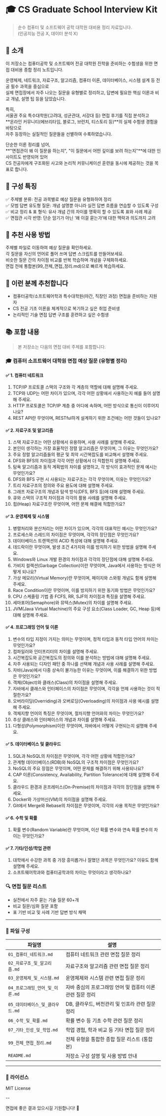 # 🎓 CS Graduate School Interview Kit
> 순수 컴퓨터 및 소프트웨어 공학 대학원 대비용 정리 자료입니다.   
> (인공지능 전공 X, 데이터 분석 X)

## 🧠 소개
이 저장소는 컴퓨터공학 및 소프트웨어 전공 대학원 진학을 준비하는 수험생을 위한 면접 대비용 종합 정리 노트입니다. 

운영체제, 네트워크, 자료구조, 알고리즘, 컴퓨터 이론, 데이터베이스, 시스템 설계 등 전공 필수 과목을 중심으로   
실제 면접장에서 자주 나오는 질문을 유형별로 정리하고, 답변에 필요한 핵심 이론과 비교 개념, 설명 팁 등을 담았습니다.   

특히,   
서울권 주요 특수대학원(고려대, 성균관대, 서강대 등) 면접 후기를 직접 분석하고   
**온라인 커뮤니티(에브리타임, 블로그, 브런치, 티스토리 등)**의 실제 수험생 경험을 바탕으로   
자주 등장하는 실질적인 질문들을 선별하여 수록하였습니다.   

단순한 이론 정리를 넘어,   
**"면접관이 왜 이 질문을 하는지", "이 질문에서 어떤 깊이를 보려 하는지"**에 대한 인사이트도 반영되어 있어   
CS 전공자에게 구조화된 사고와 논리적 커뮤니케이션 훈련을 동시에 제공하는 것을 목표로 합니다.    

## 📌 구성 특징
✅ 주제별 분류: 전공 과목별로 예상 질문을 유형화하여 정리   
✅ 모범 답변 유도형 질문: 개념 설명뿐 아니라 실전 답변 흐름을 연습할 수 있도록 구성   
✅ 비교 정리 & 표 형식: 유사 개념 간의 차이를 명확히 할 수 있도록 표와 사례 제공   
✅ 면접관 시각 반영: 단순 암기가 아닌 ‘왜 이걸 묻는가’에 대한 맥락과 의도까지 고려

## 📂 추천 사용 방법
주제별 파일로 이동하여 예상 질문을 확인하세요.   
각 질문을 자신의 언어로 풀어 쓰며 답변 스크립트를 만들어보세요.   
비슷한 질문 간의 차이점 비교를 반복 학습하며 개념을 구체화하세요.   
면접 전에 통합본(99_전체_면접_정리.md)으로 빠르게 복습하세요.   

## 🎯 이런 분께 추천합니다
- 컴퓨터공학/소프트웨어학과 특수대학원(야간, 직장인 과정) 면접을 준비하는 지원자
- CS 전공 기초 이론을 체계적으로 복기하고 싶은 취업 준비생
- 논리적인 기술 면접 답변 구조를 훈련하고 싶은 수험생

## 📚 포함 내용
> 본 저장소는 다음의 면접 대비 주제를 포함합니다.

### 🎓 컴퓨터 소프트웨어 대학원 면접 예상 질문 (유형별 정리)

#### ✅ 1. 컴퓨터 네트워크

1. TCP/IP 프로토콜 스택의 구조와 각 계층의 역할에 대해 설명해 주세요.  
2. TCP와 UDP는 어떤 차이가 있으며, 각각 어떤 상황에서 사용하는지 예를 들어 설명해 주세요.  
3. HTTP 프로토콜은 TCP/IP 계층 중 어디에 속하며, 어떤 방식으로 통신이 이루어지나요?  
4. REST API란 무엇이며, RESTful하게 설계하기 위한 조건에는 어떤 것들이 있나요?

#### ✅ 2. 자료구조 및 알고리즘

1. 스택 자료구조는 어떤 상황에서 유용하며, 사용 사례를 설명해 주세요.  
2. 본인이 생각하는 가장 효율적인 정렬 알고리즘은 무엇이며, 그 이유는 무엇인가요?  
3. 주요 정렬 알고리즘들의 평균 및 최악 시간복잡도를 비교해서 설명해 주세요.  
4. DFS와 BFS의 차이점과 각각 어떤 상황에서 더 적합한지 설명해 주세요.  
5. 탐욕 알고리즘과 동적 계획법의 차이를 설명하고, 각 방식이 효과적인 문제 예시는 무엇인가요?  
6. DFS와 BFS 구현 시 사용되는 자료구조는 각각 무엇이며, 이유는 무엇인가요?  
7. 트리 자료구조의 정의와 주요 용도에 대해 설명해 주세요.  
8. 그래프 자료구조의 개념과 탐색 방식(DFS, BFS 등)에 대해 설명해 주세요.  
9. 큐와 스택의 구조적 차이점과 각각의 활용 사례를 설명해 주세요.  
10. 힙(Heap) 자료구조란 무엇이며, 어떤 문제 해결에 적합한가요?

#### ✅ 3. 운영체제 및 시스템

1. 병렬처리와 분산처리는 어떤 차이가 있으며, 각각의 대표적인 예시는 무엇인가요?  
2. 프로세스와 스레드의 차이점은 무엇이며, 각각의 장단점은 무엇인가요?  
3. 데이터베이스 트랜잭션의 ACID 특성에 대해 설명해 주세요.  
4. 데드락이란 무엇이며, 발생 조건 4가지와 이를 방지하기 위한 방법을 설명해 주세요.  
5. Windows와 Linux 개발 환경의 차이점과 각각의 장단점에 대해 설명해 주세요.  
6. 가비지 컬렉션(Garbage Collection)이란 무엇이며, Java에서 사용하는 방식은 어떻게 되나요?  
7. 가상 메모리(Virtual Memory)란 무엇이며, 페이지와 스와핑 개념도 함께 설명해 주세요.  
8. Race Condition이란 무엇이며, 이를 방지하기 위한 동기화 방법은 무엇인가요?  
9. CPU 스케줄링 기법 중 FCFS, RR, SJF의 차이점과 특징을 설명해 주세요.  
10. 세마포어(Semaphore)와 뮤텍스(Mutex)의 차이를 설명해 주세요.  
11. JVM(Java Virtual Machine)의 주요 구성 요소(Class Loader, GC, Heap 등)에 대해 설명해 주세요.

#### ✅ 4. 프로그래밍 언어 및 이론

1. 변수의 타입 지정이 가지는 의미는 무엇이며, 정적 타입과 동적 타입 언어의 차이는 무엇인가요?  
2. 컴파일러와 인터프리터의 차이를 설명해 주세요.  
3. 시간복잡도와 공간복잡도의 정의와 이를 분석하는 방법에 대해 설명해 주세요.  
4. 자주 사용되는 디자인 패턴 중 하나를 선택해 개념과 사용 사례를 설명해 주세요.  
5. 자바(Java)에서 다중 상속이 불가능한 이유는 무엇이며, 이를 해결하기 위한 방법은 무엇인가요?  
6. 객체(Object)와 클래스(Class)의 차이점을 설명해 주세요.  
7. 자바에서 클래스와 인터페이스의 차이점은 무엇이며, 각각을 언제 사용하는 것이 적절한가요?  
8. 오버라이딩(Overriding)과 오버로딩(Overloading)의 차이점과 사용 예시를 설명해 주세요.  
9. 객체지향 언어의 특징은 무엇이며, 절차지향 언어와의 차이는 무엇인가요?  
10. 추상 클래스와 인터페이스의 개념과 차이를 설명해 주세요.  
11. 다형성(Polymorphism)이란 무엇이며, 자바에서 어떻게 구현되는지 설명해 주세요.

#### ✅ 5. 데이터베이스 및 클라우드

1. SQL과 NoSQL의 차이점은 무엇이며, 각각 어떤 상황에 적합한가요?  
2. 관계형 데이터베이스(RDB)와 NoSQL의 구조적 차이점은 무엇인가요?  
3. NoSQL의 주요 장점은 무엇이며, 어떤 문제를 해결하기 위해 사용되나요?  
4. CAP 이론(Consistency, Availability, Partition Tolerance)에 대해 설명해 주세요.  
5. 클라우드 환경과 온프레미스(On-Premise)의 차이점과 각각의 장단점을 설명해 주세요.  
6. Docker와 가상머신(VM)의 차이점을 설명해 주세요.  
7. Git에서 Merge와 Rebase의 차이점은 무엇이며, 각각의 사용 목적은 무엇인가요?

#### ✅ 6. 수학 및 확률

1. 확률 변수(Random Variable)란 무엇이며, 이산 확률 변수와 연속 확률 변수의 차이는 무엇인가요?

#### ✅ 7. 기타/인성/학업 관련

1. 대학에서 수강한 과목 중 가장 흥미롭거나 잘했던 과목은 무엇인가요? 이유도 함께 설명해 주세요.  
2. 소프트웨어학과와 컴퓨터공학과의 차이는 무엇이라고 생각하나요?


### 🔍 면접 질문 리스트
- 실전에서 자주 묻는 기술 질문 60+개
- 비교 질문/심화 질문 포함
- 표 기반 비교 및 사례 기반 답변 방식 채택

---

### 📁 파일 구성

| 파일명                   | 설명                                |
| --------------------- | --------------------------------- |
| `01_컴퓨터_네트워크.md`      | 컴퓨터 네트워크 관련 면접 질문 정리              |
| `02_자료구조_및_알고리즘.md`   | 자료구조와 알고리즘 관련 면접 질문 정리            |
| `03_운영체제_및_시스템.md`    | 운영체제와 시스템 관련 면접 질문 정리             |
| `04_프로그래밍_언어_및_이론.md` | 자바 중심의 프로그래밍 언어 및 컴퓨터 이론 관련 질문 정리 |
| `05_데이터베이스_및_클라우드.md` | DB, 클라우드, 버전관리 및 인프라 관련 질문 정리     |
| `06_수학_및_확률.md`       | 확률 변수 등 기초 수학 관련 질문 정리            |
| `07_기타_인성_및_학업.md`    | 학업 경험, 학과 비교 등 기타 면접 질문 정리        |
| `99_전체_면접_정리.md`      | 전체 유형을 통합한 종합 질문 리스트 (통합본)        |
| `README.md`           | 저장소 구성 설명 및 사용 방법 안내              |

---

### 🧾 라이선스
MIT License

--

면접에 좋은 결과 있으시길 기원합니다! 🚀
